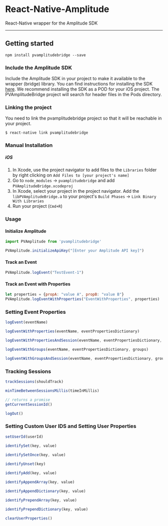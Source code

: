 # React-Native-Amplitude
React-Native wrapper for the Amplitude SDK
***
## Getting started
```
npm install pvamplitudebridge --save
```

### Include the Amplitude SDK
Include the Amplitude SDK in your project to make it available to the wrapper (bridge) library. You can find instructions for installing the SDK [here](https://github.com/amplitude/Amplitude-iOS). We recommend installing the SDK as a POD for your iOS project.  The PVAmplitudeBridge project will search for header files in the Pods directory.

### Linking the project
You need to link the pvamplitudebridge project so that it will be reachable in your project.
```
$ react-native link pvamplitudebridge
```

### Manual Installation
##### iOS
1. In Xcode, use the project navigator to add files to the `Libraries` folder by right clicking on `Add Files to [your project's name]`
2. Go to `node_modules` -> `pvamplitudebridge` and add `PVAmplitudeBridge.xcodeproj`
3. In Xcode, select your project in the project navigator.  Add the `libPVAmplitudeBridge.a` to your project's `Build Phases` -> `Link Binary With Libraries`
4. Run your project (`Cmd+R`)

### Usage
#### Initialize Amplitude
```javascript
import PVAmplitude from 'pvamplitudebridge'

PVAmplitude.initializeApiKey("[Enter your Amplitude API key]")
```

#### Track an Event
```javascript
PVAmplitude.logEvent("TestEvent-1")
```

#### Track an Event with Properties
```javascript
let properties = {propA: "value A", propB: "value B"}
PVAmplitude.logEventWithProperties("EventWithProperties", properties)
```

### Setting Event Properties
```javascript
logEvent(eventName)

logEventWithProperties(eventName, eventPropertiesDictionary) 

logEventWithPropertiesAndSession(eventName, eventPropertiesDictionary, isOutOfSession) 

logEventWithGroups(eventName, eventPropertiesDictionary, groups)

logEventWithGroupsAndSession(eventName, eventPropertiesDictionary, groups, isOutofSession)
```

### Tracking Sessions
```javascript
trackSessions(shouldTrack)

minTimeBetweenSessionsMillis(timeInMillis) 

// returns a promise
getCurrentSessionId()

logOut()
```

### Setting Custom User IDS and Setting User Properties
```javascript
setUserId(userId)

identifySet(key, value)

identifySetOnce(key, value) 
  
identifyUnset(key)

identifyAdd(key, value)

identifyAppendArray(key, value)

identifyAppendDictionary(key, value)

identifyPrependArray(key, value) 

identifyPrependDictionary(key, value)

clearUserProperties() 
```